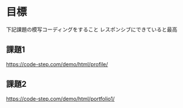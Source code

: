 # 目標
下記課題の模写コーディングをすること
レスポンシブにできていると最高

## 課題1
https://code-step.com/demo/html/profile/

## 課題2
https://code-step.com/demo/html/portfolio1/
